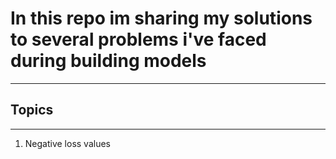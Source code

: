 # In this repo im sharing my solutions to several problems i've faced during building models
-----
## Topics
------
1. Negative loss values
